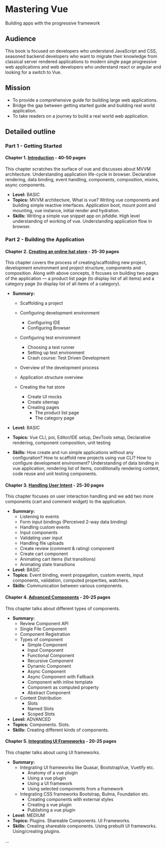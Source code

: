 # Mastering Vue

Building apps with the progressive framework

## Audience

This book is focused on developers who understand JavaScript and CSS, seasoned backend developers who want to migrate their knowledge from classical server rendered applications to modern single page progressive web applications and web developers who understand react or angular and looking for a switch to Vue.

## Mission

* To provide a comprehensive guide for building large web applications.
* Bridge the gap between getting started guide and building real world application.
* To take readers on a journey to build a real world web application.

## Detailed outline

### Part 1 - Getting Started

#### Chapter 1. <a href="./Chapter 1">Introduction</a> - 40-50 pages

This chapter scratches the surface of vue and discusses about MVVM architecture. Understanding application life-cycle in browser.
Declarative rendering, data binding, event handling, components, composition, mixins, async components.

* **Level:** BASIC
* **Topics:**
  MVVM architecture, What is vue? Writing vue components and building simple reactive interfaces. Application boot, mount point and mounting, vue instance, initial render and hydration.
* **Skills:**
  Writing a simple vue snippet app on jsfiddle. High level understanding of working of vue. Understanding application flow in browser.

### Part 2 - Building the Application

#### Chapter 2. <a href="./Chapter 2">Creating an online hat store</a> - 25-30 pages

This chapter covers the process of creating/scaffolding new project, development environment and project structure, components and composition. Along with above concepts, it focuses on building two pages of the application — a product list page (to display list of all items) and a category page (to display list of all items of a category).

* **Summary:**

  * Scaffolding a project
  * Configuring development environment
    * Configuring IDE
    * Configuring Browser
  * Configuring test environment
    * Choosing a test runner
    * Setting up test environment
    * Crash course: Test Driven Development
  * Overview of the development process
  * Application structure overview
  * Creating the hat store

    * Create UI mocks
    * Create sitemap
    * Creating pages
      * The product list page
      * The category page

* **Level:** BASIC
* **Topics:**
  Vue CLI, poi, Editor/IDE setup, DevTools setup, Declarative rendering, component composition, unit testing
* **Skills:**
  How create and run simple applications without any configuration? How to scaffold new projects using vue CLI? How to configure development environment? Understanding of data binding in vue application, rendering list of items, conditionally rendering content, code reuse and unit testing components.

#### Chapter 3. <a href="./Chapter 3">Handling User Intent</a> - 25-30 pages

This chapter focuses on user interaction handling and we add two more components (cart and comment widget) to the application.

* **Summary:**
  * Listening to events
  * Form input bindings (Perceived 2-way data binding)
  * Handling custom events
  * Input components
  * Validating user input
  * Handling file uploads
  * Create review (comment & rating) component
  * Create cart component
  * Animating cart items (list transitions)
  * Animating state transitions
* **Level:** BASIC
* **Topics:** Event binding, event propagation, custom events, input components, validation, computed properties, watchers.
* **Skills:** Communication between various components.

#### Chapter 4. <a href="./Chapter 4">Advanced Components</a> - 20-25 pages

This chapter talks about different types of components.

* **Summary:**
  * Review Component API
  * Single File Component
  * Component Registration
  * Types of component
    * Simple Component
    * Input Component
    * Functional Component
    * Recursive Component
    * Dynamic Component
    * Async Component
    * Async Component with Fallback
    * Component with inline template
    * Component as computed property
    * Abstract Component
  * Content Distribution
    * Slots
    * Named Slots
    * Scoped Slots
* **Level:** ADVANCED
* **Topics:**
  Components. Slots.
* **Skills:**
  Creating different kinds of components.

#### Chapter 5. <a href="./Chapter 5">Integrating UI Frameworks</a> - 20-25 pages

This chapter talks about using UI frameworks.

* **Summary:**
  * Integrating UI frameworks like Quasar, BootstrapVue, Vuetify etc.
    * Anatomy of a vue plugin
    * Using a vue plugin
    * Using a UI framework
    * Using selected components from a framework
  * Integrating CSS frameworks Bootstrap, Bulma, Foundation etc.
    * Creating components with external styles
    * Creating a vue plugin
    * Publishing a vue plugin
* **Level:** MEDIUM
* **Topics:**
  Plugins. Shareable Components. UI Frameworks.
* **Skills:**
  Creating shareable components. Using prebuilt UI frameworks. Using/creating plugins.

...
